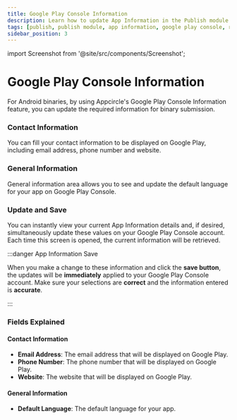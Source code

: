 ```yaml
---
title: Google Play Console Information
description: Learn how to update App Information in the Publish module of Appcircle for Google Play Console
tags: [publish, publish module, app information, google play console, review]
sidebar_position: 3
---
```


import Screenshot from '@site/src/components/Screenshot';

# Google Play Console Information

For Android binaries, by using Appcircle's Google Play Console Information feature, you can update the required information for binary submission.

<Screenshot url='https://cdn.appcircle.io/docs/assets/SP-236.png' />

### Contact Information

You can fill your contact information to be displayed on Google Play, including email address, phone number and website.

<Screenshot url='https://cdn.appcircle.io/docs/assets/SP-236-2.png' />

### General Information

General information area allows you to see and update the default language for your app on Google Play Console.

<Screenshot url='https://cdn.appcircle.io/docs/assets/SP-236-4.png' />

### Update and Save

You can instantly view your current App Information details and, if desired, simultaneously update these values on your Google Play Console account. Each time this screen is opened, the current information will be retrieved.

<Screenshot url='https://cdn.appcircle.io/docs/assets/SP-236-3.png' />

:::danger App Information Save

When you make a change to these information and click the **save button**, the updates will be **immediately** applied to your Google Play Console account. Make sure your selections are **correct** and the information entered is **accurate**.

:::

### Fields Explained

#### Contact Information

- **Email Address**: The email address that will be displayed on Google Play.
- **Phone Number**: The phone number that will be displayed on Google Play.
- **Website**: The website that will be displayed on Google Play.

#### General Information

- **Default Language**: The default language for your app.